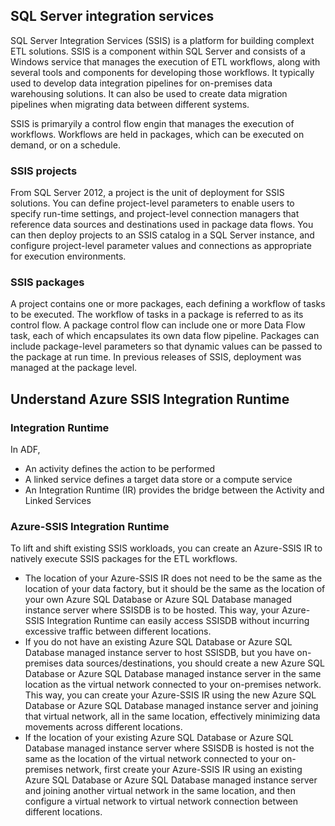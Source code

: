 ## SQL Server integration services

SQL Server Integration Services (SSIS) is a platform for building complext ETL solutions. SSIS is a component within SQL Server and consists of a Windows service that manages the execution of ETL workflows, along with several tools and components for developing those workflows. It typically used to develop data integration pipelines for on-premises data warehousing solutions. It can also be used to create data migration pipelines when migrating data between different systems.

SSIS is primaryily a control flow engin that manages the execution of workflows. Workflows are held in packages, which can be executed on demand, or on a schedule. 

### SSIS projects

From SQL Server 2012, a project is the unit of deployment for SSIS solutions. You can define project-level parameters to enable users to specify run-time settings, and project-level connection managers that reference data sources and destinations used in package data flows. You can then deploy projects to an SSIS catalog in a SQL Server instance, and configure project-level parameter values and connections as appropriate for execution environments. 

### SSIS packages

A project contains one or more packages, each defining a workflow of tasks to be executed. The workflow of tasks in a package is referred to as its control flow. A package control flow can include one or more Data Flow task, each of which encapsulates its own data flow pipeline. Packages can include package-level parameters so that dynamic values can be passed to the package at run time. In previous releases of SSIS, deployment was managed at the package level.

## Understand Azure SSIS Integration Runtime

### Integration Runtime

In ADF, 
- An activity defines the action to be performed
- A linked service defines a target data store or a compute service
- An Integration Runtime (IR) provides the bridge between the Activity and Linked Services

### Azure-SSIS Integration Runtime

To lift and shift existing SSIS workloads, you can create an Azure-SSIS IR to natively execute SSIS packages for the ETL workflows.

- The location of your Azure-SSIS IR does not need to be the same as the location of your data factory, but it should be the same as the location of your own Azure SQL Database or Azure SQL Database managed instance server where SSISDB is to be hosted. This way, your Azure-SSIS Integration Runtime can easily access SSISDB without incurring excessive traffic between different locations.
- If you do not have an existing Azure SQL Database or Azure SQL Database managed instance server to host SSISDB, but you have on-premises data sources/destinations, you should create a new Azure SQL Database or Azure SQL Database managed instance server in the same location as the virtual network connected to your on-premises network. This way, you can create your Azure-SSIS IR using the new Azure SQL Database or Azure SQL Database managed instance server and joining that virtual network, all in the same location, effectively minimizing data movements across different locations.
- If the location of your existing Azure SQL Database or Azure SQL Database managed instance server where SSISDB is hosted is not the same as the location of the virtual network connected to your on-premises network, first create your Azure-SSIS IR using an existing Azure SQL Database or Azure SQL Database managed instance server and joining another virtual network in the same location, and then configure a virtual network to virtual network connection between different locations.